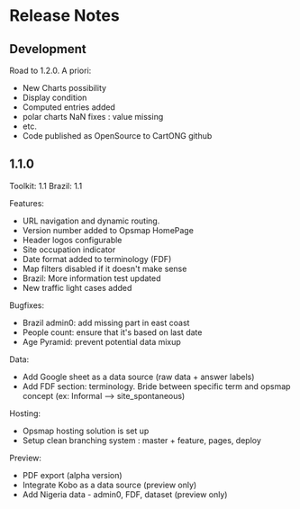 # Release Notes

## Development

Road to 1.2.0.
A priori:

- New Charts possibility
- Display condition
- Computed entries added
- polar charts NaN fixes : value missing
- etc.
- Code published as OpenSource to CartONG github

## 1.1.0

Toolkit: 1.1
Brazil: 1.1

Features:

- URL navigation and dynamic routing.
- Version number added to Opsmap HomePage
- Header logos configurable
- Site occupation indicator
- Date format added to terminology (FDF)
- Map filters disabled if it doesn't make sense
- Brazil: More information test updated
- New traffic light cases added

Bugfixes:

- Brazil admin0: add missing part in east coast
- People count: ensure that it's based on last date
- Age Pyramid: prevent potential data mixup

Data:

- Add Google sheet as a data source (raw data + answer labels)
- Add FDF section: terminology. Bride between specific term and opsmap concept (ex: Informal --> site_spontaneous)

Hosting:

- Opsmap hosting solution is set up
- Setup clean branching system : master + feature, pages, deploy

Preview:

- PDF export (alpha version)
- Integrate Kobo as a data source (preview only)
- Add Nigeria data - admin0, FDF, dataset (preview only)

